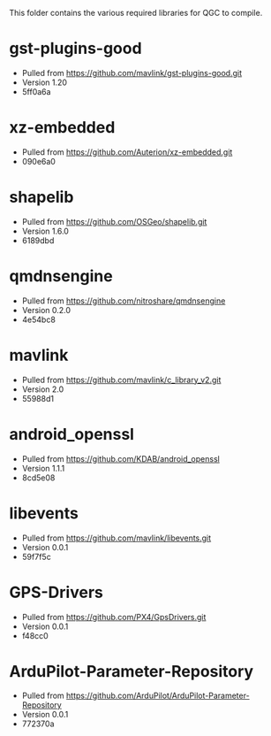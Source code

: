 This folder contains the various required libraries for QGC to compile.

# gst-plugins-good
* Pulled from https://github.com/mavlink/gst-plugins-good.git
* Version 1.20
* 5ff0a6a

# xz-embedded
* Pulled from https://github.com/Auterion/xz-embedded.git
* 090e6a0

# shapelib
* Pulled from https://github.com/OSGeo/shapelib.git
* Version 1.6.0
* 6189dbd

# qmdnsengine
* Pulled from https://github.com/nitroshare/qmdnsengine
* Version 0.2.0
* 4e54bc8

# mavlink
* Pulled from https://github.com/mavlink/c_library_v2.git
* Version 2.0
* 55988d1

# android_openssl
* Pulled from https://github.com/KDAB/android_openssl
* Version 1.1.1
* 8cd5e08

# libevents
* Pulled from https://github.com/mavlink/libevents.git
* Version 0.0.1
* 59f7f5c

# GPS-Drivers
* Pulled from https://github.com/PX4/GpsDrivers.git
* Version 0.0.1
* f48cc0

# ArduPilot-Parameter-Repository
* Pulled from https://github.com/ArduPilot/ArduPilot-Parameter-Repository
* Version 0.0.1
* 772370a
